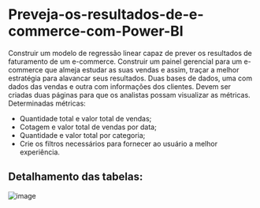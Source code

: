 # Preveja-os-resultados-de-e-commerce-com-Power-BI

Construir um modelo de regressão linear capaz de prever os resultados de faturamento de um e-commerce.
Construir um painel gerencial para um e-commerce que almeja estudar as suas vendas e assim, traçar a melhor estratégia para alavancar seus resultados.
Duas bases de dados, uma com dados das vendas e outra com informações dos clientes. 
Devem ser criadas duas páginas para que os analistas possam visualizar as métricas.
Determinadas métricas: 
- Quantidade total e valor total de vendas;
- Cotagem e valor total de vendas por data;
- Quantidade e valor total por categoria;
- Crie os filtros necessários para fornecer ao usuário a melhor
experiência. 

## Detalhamento das tabelas:

![image](https://github.com/user-attachments/assets/5156f7e5-fdeb-45f7-b9bd-46a244475238)
